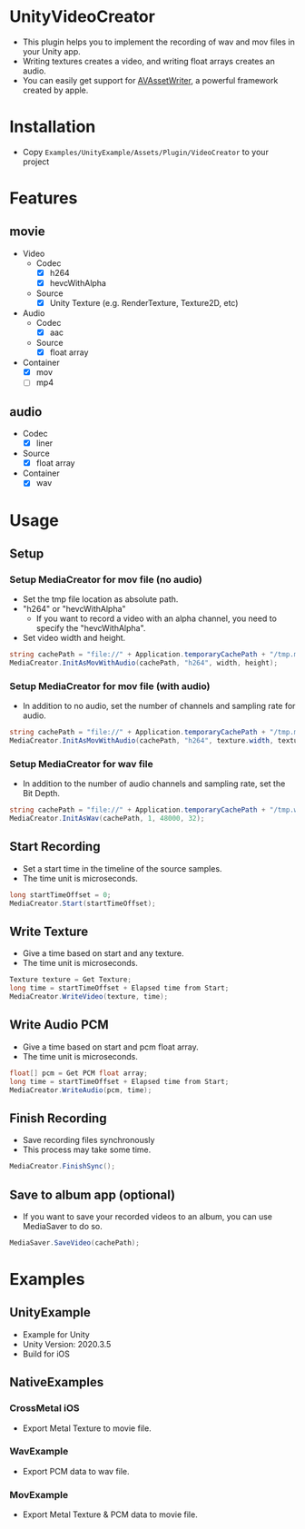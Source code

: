 # UnityVideoCreator

* This plugin helps you to implement the recording of wav and mov files in your Unity app.
* Writing textures creates a video, and writing float arrays creates an audio.
* You can easily get support for [AVAssetWriter](https://developer.apple.com/documentation/avfoundation/avassetwriter), a powerful framework created by apple.

# Installation

* Copy `Examples/UnityExample/Assets/Plugin/VideoCreator` to your project

# Features
## movie
* Video
  * Codec
    * [x] h264
    * [x] hevcWithAlpha
  * Source
    * [x] Unity Texture (e.g. RenderTexture, Texture2D, etc)
* Audio
  * Codec
    * [x] aac
  * Source
    * [x] float array
* Container
  * [x] mov
  * [ ] mp4

## audio
* Codec
  * [x] liner
* Source
  * [x] float array
* Container
  * [x] wav

# Usage
## Setup
### Setup MediaCreator for mov file (no audio)
* Set the tmp file location as absolute path.
* "h264" or "hevcWithAlpha"
  * If you want to record a video with an alpha channel, you need to specify the "hevcWithAlpha".
* Set video width and height.

```c#
string cachePath = "file://" + Application.temporaryCachePath + "/tmp.mov";
MediaCreator.InitAsMovWithAudio(cachePath, "h264", width, height);
```

### Setup MediaCreator for mov file (with audio)
* In addition to no audio, set the number of channels and sampling rate for audio.

```c#
string cachePath = "file://" + Application.temporaryCachePath + "/tmp.mov";
MediaCreator.InitAsMovWithAudio(cachePath, "h264", texture.width, texture.height, 1, 48_000);
```

### Setup MediaCreator for wav file
* In addition to the number of audio channels and sampling rate, set the Bit Depth.

```c#
string cachePath = "file://" + Application.temporaryCachePath + "/tmp.wav";
MediaCreator.InitAsWav(cachePath, 1, 48000, 32);
```

## Start Recording

* Set a start time in the timeline of the source samples.
* The time unit is microseconds.

```c#
long startTimeOffset = 0;
MediaCreator.Start(startTimeOffset);
```

## Write Texture

* Give a time based on start and any texture.
* The time unit is microseconds.

```c#
Texture texture = Get Texture;
long time = startTimeOffset + Elapsed time from Start;
MediaCreator.WriteVideo(texture, time);
```

## Write Audio PCM

* Give a time based on start and pcm float array.
* The time unit is microseconds.

```c#
float[] pcm = Get PCM float array;
long time = startTimeOffset + Elapsed time from Start;
MediaCreator.WriteAudio(pcm, time);
```

## Finish Recording

* Save recording files synchronously
* This process may take some time.

```c#
MediaCreator.FinishSync();
```

## Save to album app (optional)

* If you want to save your recorded videos to an album, you can use MediaSaver to do so.

```c#
MediaSaver.SaveVideo(cachePath);
```

# Examples
## UnityExample
* Example for Unity
* Unity Version: 2020.3.5
* Build for iOS

## NativeExamples
### CrossMetal iOS
* Export Metal Texture to movie file.

### WavExample
* Export PCM data to wav file.

### MovExample
* Export Metal Texture & PCM data to movie file.
